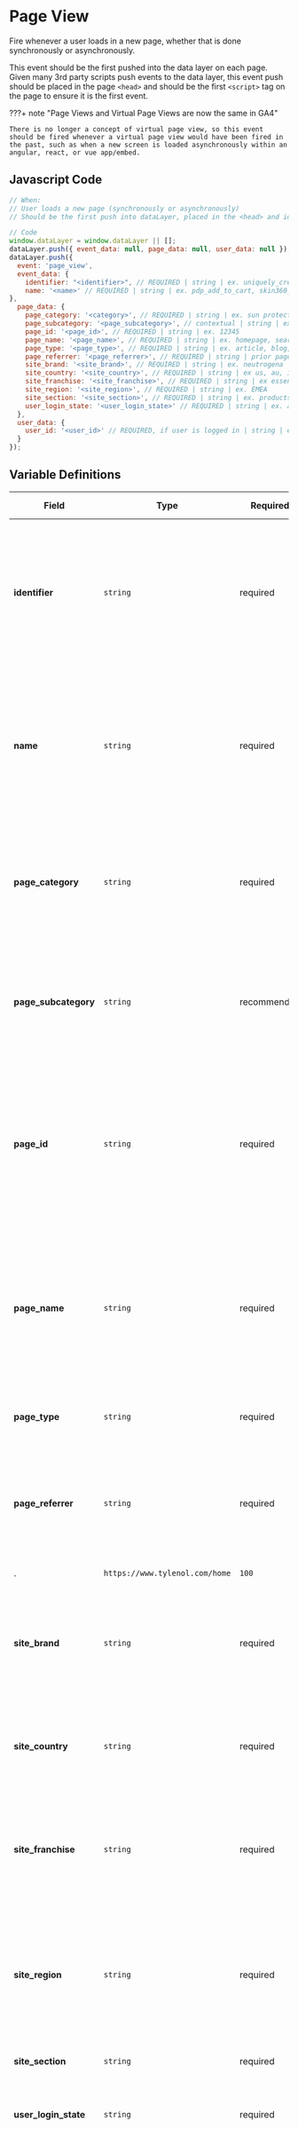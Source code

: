 # Page View

Fire whenever a user loads in a new page, whether that is done synchronously or asynchronously.

This event should be the first pushed into the data layer on each page. Given many 3rd party scripts push events to the data layer, this event push should be placed in the page `<head>` and should be the first `<script>` tag on the page to ensure it is the first event.

???+ note "Page Views and Virtual Page Views are now the same in GA4"

    There is no longer a concept of virtual page view, so this event should be fired whenever a virtual page view would have been fired in the past, such as when a new screen is loaded asynchronously within an angular, react, or vue app/embed.

## Javascript Code

```js
// When:
// User loads a new page (synchronously or asynchronously)
// Should be the first push into dataLayer, placed in the <head> and ideally first <script> on page.

// Code
window.dataLayer = window.dataLayer || [];
dataLayer.push({ event_data: null, page_data: null, user_data: null });  // Clear the previous attributes.
dataLayer.push({
  event: 'page_view',
  event_data: {
    identifier: "<identifier>", // REQUIRED | string | ex. uniquely_created_id, skin360_pwa_ntg_atc
    name: '<name>' // REQUIRED | string | ex. pdp_add_to_cart, skin360_pwa_ntg add_to_cart
},
  page_data: {
    page_category: '<category>', // REQUIRED | string | ex. sun protection
    page_subcategory: '<page_subcategory>', // contextual | string | ex. waterproof
    page_id: '<page_id>', // REQUIRED | string | ex. 12345
    page_name: '<page_name>', // REQUIRED | string | ex. homepage, search results, product:sample
    page_type: '<page_type>', // REQUIRED | string | ex. article, blog, homepage, product
    page_referrer: '<page_referrer>', // REQUIRED | string | prior page the user viewed
    site_brand: '<site_brand>', // REQUIRED | string | ex. neutrogena
    site_country: '<site_country>', // REQUIRED | string | ex us, au, is, jp
    site_franchise: '<site_franchise>', // REQUIRED | string | ex essential health, skin care & self care
    site_region: '<site_region>', // REQUIRED | string | ex. EMEA
    site_section: '<site_section>', // REQUIRED | string | ex. products
    user_login_state: '<user_login_state>' // REQUIRED | string | ex. authenticated, anonymous 
  },
  user_data: {
    user_id: '<user_id>' // REQUIRED, if user is logged in | string | ex. 12345
  }
});
```

## Variable Definitions

|Field|Type|Required|Description|Example|Maximum Length|
| --- | --- | --- | --- | --- | --- |
|**identifier**|`string`|required|The wtb-event machine-readable name. This should be a unique value specific to this piece of content, if one exists. If one does not exist, this can also be populated with the same value as the <name>.|`contact`, `lead_generation`|`100`|
|**name**|`string`|required|The wtb-event human-readable name. This should be something that an analyst without a deep knowledge of the technical implementation of the site can easily identify the event with. It should be lowercase snake_case.|`contact`, `lead_generation`|`100`|
|**page_category**|`string`|required|Used for grouping pages (or screens) into categories based on their content. Most often aligns with page tags/taxonomy terms or breadcrumbs.|`sun protection`|`100`|
|**page_subcategory**|`string`|recommended|Used for grouping pages (or screens) into subcategories based on their content. Most often aligns with page tags/taxonomy terms or breadcrumbs.|`waterproof`|`100`|
|**page_id**|`string`|required|A durable identifier for a page that will enable measurement over time despite the page URL, title, etc changing. Generally sourced from the site content management system.|`12345`|`100`|
|**page_name**|`string`|required|A unique name for this page independent of page title. Google does not tend to use custom page names, but it's a mainstay in Adobe and therefore is included here for compatibility as well as for its usefulness generally.|`homepage,search results,product:neutrogena hydro boost ge`l|`100`|
|**page_type**|`string`|required|Used for grouping pages (or screens) into high level types.|`article,blog,homepage,product`|`100`|
|**page_referrer**|`string`|required|Prior page viewed - for SPA portions of the site, this most likely will not be document.referrer and might need to be pulled from the prior history state or some other stored value.
.|`https://www.tylenol.com/home`|`100`|
|**site_brand**|`string`|required|The brand the site is associated with. <br /> <br />Please view the [Kenvue Internal Documentation -  Product Hierarchy Mapping](https://prodbitabcon.jnj.com/#/site/Consumer/views/GlobalConsumerCommercialHierarchies/ProductHierarchyMappings?:iid=2) for additional definitions.|`neutrogena`|`100`|
|**site_country**|`string`|required|The country the site is associated with.<br /><br /> You _**must**_ use the [ISO Standard ==> Alpha-2-Codes](https://www.iso.org/iso-3166-country-codes.html).|`us`|`100`|
|**site_franchise**|`string`|required|The franchise the site is associated with. <br /> <br />Please view the [Kenvue Internal Documentation -  Product Hierarchy Mapping](https://prodbitabcon.jnj.com/#/site/Consumer/views/GlobalConsumerCommercialHierarchies/ProductHierarchyMappings?:iid=2) for additional definitions.|`essential health, skin care & self care`|`100`|
|**site_region**|`string`|required|The region the site is associated with. <br /> <br />Please view the [Kenvue Internal Documentation - Customer Mapping](https://prodbitabcon.jnj.com/#/site/Consumer/views/GlobalConsumerCommercialHierarchies/CustomerMappings?:iid=1) for additional definitions.|`EMEA`|`100`|
|**site_section**|`string`|required|The section of the site that the current page resides in.|products|100|
|**user_login_state**|`string`|required|Set on all events with the authentication status of the visitor.|`authenticated, anonymous`|`100`|
|**user_id**|`string`|contextual|The id of the user currently logged in to the site, if the site offers authentication and the user is authenticated.|`123456`|`100`|
